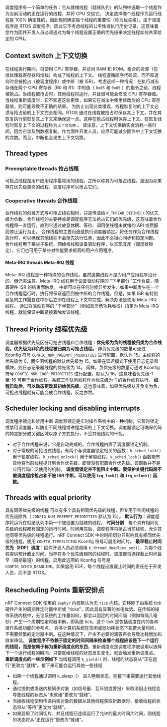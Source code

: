 调度程序有一个简单的任务：它从就绪线程（就绪队列）的队列中选取一个线程作为当前活动的正在运行的线程，并将 CPU 交给它。
决定选择哪个线程作为运行线程是 100% 确定性的，因此规则确定每个线程的重要性（称为优先级）。由于调度程序是 RTOS 调度程序，因此它不考虑线程的公平性或执行历史记录，这意味着您作为固件开发人员必须通过为每个线程设置正确的优先级来决定线程如何共享给定的 CPU。
## Context switch 上下文切换
在线程执行期间，将使用 CPU 寄存器，并访问 RAM 和 ROM。组合的资源（包括处理器寄存器和堆栈）构成了线程的上下文。
线程遵循顺序代码流，而不知道何时会被抢占（被调度程序）或中断（被 ISR）。考虑这样一种情况：在执行减去存储在两个 CPU 寄存器（R0 和 R1）中的值（ `0x05` 和 `0x05` ）的指令之前，线程被抢占。当线程被抢占时，其他线程将运行，并且很可能会修改 CPU 寄存器值。当线程重新调度时，它不知道这些更改，如果它在减法中使用修改后的 CPU 寄存器值，则可能导致不正确的结果。
为防止出现此类错误，线程恢复时的上下文必须与抢占前的上下文完全相同。RTOS 通过在线程被抢占时保存其上下文，并在其恢复执行前恢复其上下文来确保这一点。这种在抢占线程时保存上下文、在恢复线程时恢复上下文的过程称为`上下文切换` 。
请注意，上下文切换确实会消耗一些时间，因为它涉及到数据复制。作为固件开发人员，应尽可能减少固件中上下文切换的次数。而且，中断也会发生上下文切换。
## Thread types
### Preemptable threads 抢占线程
可抢占线程是用户应用程序最常用的线程。之所以称其为可抢占线程，是因为如果存在优先级更高的线程，调度程序可以抢占它们。
### Cooperative threads 合作线程
合作线程的创建方式与可抢占线程相同，只是传递给 `K_THREAD_DEFINE()`  的优先级为负数。合作线程的主要特点是调度程序无法抢占它们的优先级，这意味着合作线程将一直运行，直到它通过故意休眠、等待、调用使线程未就绪的 API 或屈服而停止运行为止。
合作线程的主要用途是执行调度器锁定。将任务作为合作线程执行时，可以确保其他线程不会抢先执行任务，因此不必担心同步和锁定问题。
合作线程用于某些子系统、网络堆栈和设备驱动程序，以实现互斥（调度器锁定）。它们也可用于某些对性能要求极高的用户应用程序。
#### **Meta-IRQ threads Meta-IRQ 线程**
Meta-IRQ  线程是一种特殊的合作线程。虽然这类线程不是为用户应用程序设计的，但仍需注意。Meta-IRQ 线程用于设备驱动程序的 "下半部分 "工作负载，随着硬件 ISR 的结束而触发。
中断可以在任何时候异步发生，如果中断发生在一个合作线程运行时，执行将保证返回到被中断的合作线程。但是，如果 ISR 有特别紧急的工作需要在中断后立即在线程上下文中完成，解决办法是使用 Meta-IRQ 线程。
通过将驱动程序的 "下半部分"（例如蓝牙低功耗堆栈）指定为 Meta-IRQ 线程，就能保证中断紧接着触发该线程。
## Thread Priority 线程优先级
调度器根据优先级区分可抢占线程和合作线程：**优先级为负的线程被归类为合作线程，优先级为非负的线程被归类为可抢占线程。**
非负优先级的数量可通过 Kconfig 符号 `CONFIG_NUM_PREEMPT_PRIORITIES`  进行配置，默认为 15。主线程的优先级为 0，而空闲线程的默认优先级为 15。如果在延迟模式下使用日志记录器模块，则日志记录器线程的优先级为 14。
同样，负优先级的数量可通过 Kconfig 符号 `CONFIG_NUM_COOP_PRIORITIES`  进行配置，默认为 16。这意味着优先级-1 至-16 可用于合作线程，系统工作队列线程作为优先级为-1 的合作线程执行。
**线程启动后，可以动态更改其初始优先级**。这也意味着，如果优先级从非负变为负，可抢占线程就有可能变成合作线程，反之亦然。
## Scheduler locking and disabling interrupts  
调度程序锁定和禁用中断
调度器锁定是实时操作系统中的一种机制，它暂时锁定或禁用调度器，以防止不同线程或进程之间的上下文切换。调度器锁定可确保代码的特定部分或关键区域以原子方式执行，不受其他线程的干扰。
- 对于合作线程来说，它是自动完成的。合作线程内置了调度器锁定机制。
- 对于常规的可抢占式线程，有两个与调度器锁定相关的函数：`k_sched_lock()`  用于锁定线程，`k_sched_unlock()`  用于解锁线程。`k_sched_lock()`  函数能有效地将当前线程提升到合作优先级，即使没有配置合作优先级。该函数并不是应用代码广泛使用的机制。
**调度器锁定并不能阻止中断。要保护关键代码段不被调度程序抢占和不被 ISR 中断，可以使用 `irq_lock()`  和 `irq_unlock()`  函数。**
## Threads with equal priority  
具有同等优先级的线程
可以有多个具有相同优先级的线程，但专用于空闲线程的优先级除外（ `CONFIG_NUM_PREEMPT_PRIORITIES` 默认为 15）。
**默认行为**：调度程序将运行在就绪队列中第一个被设置为就绪的线程。
**时间分割**：每个具有相同优先级的线程都有固定的运行时间。时间用完后，调度程序将抢占当前线程，允许其他同等优先级的线程运行。nRF Connect SDK 中的时间切分只影响具有相同优先级的线程。使用 `CONFIG_TIMESLICING` Kconfig 符号可启用时间片。
**最早截止时间优先（EDF）调度**：固件开发人员必须调用 `k_thread_deadline_set()`，为每个线程提供预计截止时间。当存在多个优先级相同的线程时，调度器将选择截止时间最早（周期最短）的线程。启用此选项的 Kconfig 符号是 `CONFIG_SCHED_DEADLINE`。如果启用 EDF，每个线程设置截止时间的责任在于开发人员，而不是 RTOS。
## Rescheduling Points 重新安排点
nRF Connect SDK 使用的 `Zephyr` 内核默认为无 `tick` 内核。它移除了由系统 tick 硬件产生的周期性定时器中断或 "ticks"，因此具有显著的省电优势。在传统的操作系统内核中，无论系统的工作量如何，都会以固定的时间间隔（例如每隔几毫秒）产生一个周期性定时器中断，即系统 tick。这个 tick 是包括调度在内的各种操作系统功能的参考点。
许多计算机系统在空闲或低功耗状态下花费大量时间，不需要频繁的定时器中断。在这种情况下，产生不必要的滴答声会导致功耗增加和效率降低。
**调度程序不依赖于固定的时间间隔来检查哪个线程应该是下一个运行的线程，而是依赖于称为重新调度点的东西**。重新调度点是调度程序被调用以选择下一个运行线程的瞬间。只要就绪线程的状态发生变化，就会触发重新调度点。
**重新调度点的一些示例如下**
当线程调用 `k_yield()` 时，线程的状态将从“正在运行”更改为“就绪”。接下来可能会运行其他一些线程
- 如果一个线程通过调用 k_sleep（） 进入睡眠状态，则接下来需要运行其他线程。
- 通过提供或发送内核同步对象（如信号量、互斥锁或警报）来取消阻止线程会导致线程的状态从“未就绪”更改为“就绪”。
- 当接收线程使用传递内核对象的数据从其他线程获取新数据时，接收线程的状态将从“等待”更改为“就绪”。
- 如果启用了时间切片，并且线程已连续运行了允许的最大时间片时间，则线程的状态将从“正在运行”更改为“就绪”。